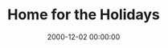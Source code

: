---
layout: series
series: "Home for the Holidays"
permalink: "/home-for-the-holidays/"
title: "Home for the Holidays"
date: 2000-12-02 00:00:00
endDate: 2000-12-30 00:00:00
description: "See how we can use our time at home during the holidays to develop healthier, more real relationships with our families. "
src: "http://s3.amazonaws.com/crossroads-media/images/legacy/content/bigscreen.holidays.jpg"
---